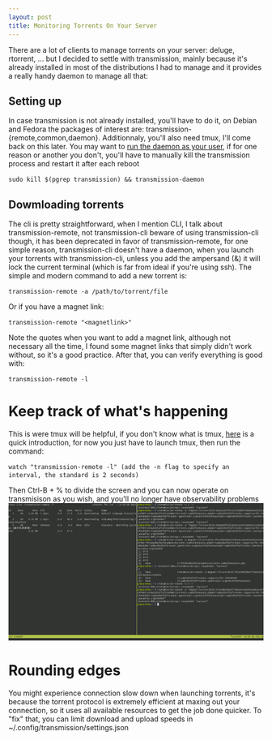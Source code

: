 ```yaml
---
layout: post
title: Monitoring Torrents On Your Server
---
```

There are a lot of clients to manage torrents on your server: deluge, rtorrent, ... but I decided to settle with 
transmission, mainly because it's already installed in most of the distributions I had to manage and it provides 
a really handy daemon to manage all that:

## Setting up
In case transmission is not already installed, you'll have to do it, on Debian and Fedora the packages of 
interest are: transmission-{remote,common,daemon}. Additionnaly, you'll also need tmux, I'll come back on this 
later. You may want to [run the daemon as your user](http://www.ephestione.it/change-user-of-transmission-daemon-under-debian-and-raspbian/), if for one reason or another you don't, you'll have to manually kill 
the transmission process and restart it after each reboot 

```
sudo kill $(pgrep transmission) && transmission-daemon 
```

## Dowmloading torrents

The cli is pretty straightforward, when I mention CLI, I talk about transmission-remote, not transmission-cli 
beware of using transmission-cli though, it has been deprecated in favor of transmission-remote, for one simple 
reason, transmission-cli doesn't have a daemon, when you launch your torrents with transmission-cli, unless you 
add the ampersand (&) it will lock the current terminal (which is far from ideal if you're using ssh). The simple and modern command to add a new torrent is:

```
transmission-remote -a /path/to/torrent/file
```
Or if you have a magnet link:
```
transmission-remote "<magnetlink>"
```
Note the quotes when you want to add a magnet link, although not necessary all the time, I found some magnet 
links that simply didn't work without, so it's a good practice.
After that, you can verify everything is good with:
```
transmission-remote -l
```

# Keep track of what's happening
This is were tmux will be helpful, if you don't know what is tmux, [here](https://opensource.com/article/17/2/quick-introduction-tmux) is a quick introduction, for now you just have to launch tmux, then run the command:
```
watch "transmission-remote -l" (add the -n flag to specify an interval, the standard is 2 seconds)
```
Then Ctrl-B + % to divide the screen and you can now operate on transmisison as you wish, and you'll no longer have observability problems
![Tmux and transmission daemon](images/tmux-transmission.png)

# Rounding edges
You might experience connection slow down when launching torrents, it's because the torrent protocol is extremely 
efficient at maxing out your connection, so it uses all available resources to get the job done quicker. To "fix" that, you can limit download and upload speeds in  ~/.config/transmission/settings.json
